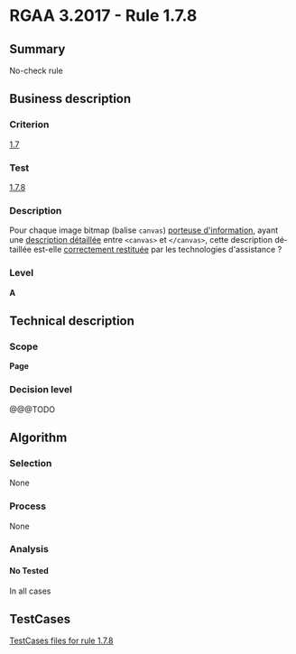 # RGAA 3.2017 - Rule 1.7.8

## Summary
No-check rule


## Business description

### Criterion
[1.7](http://references.modernisation.gouv.fr/rgaa-accessibilite/criteres.html#crit-1-7)

### Test
[1.7.8](http://references.modernisation.gouv.fr/rgaa-accessibilite/criteres.html#test-1-7-8)

### Description
<div lang="fr">Pour chaque image <span lang="en">bitmap</span> (balise <code lang="en">canvas</code>) <a href="http://references.modernisation.gouv.fr/rgaa-accessibilite/glossaire.html#image-porteuse-dinformation">porteuse d'information</a>, ayant une <a href="http://references.modernisation.gouv.fr/rgaa-accessibilite/glossaire.html#description-dtaille-image">description d&#xE9;taill&#xE9;e</a> entre <code lang="en">&lt;canvas&gt;</code> et <code lang="en">&lt;/canvas&gt;</code>, cette description d&#xE9;taill&#xE9;e est-elle <a href="http://references.modernisation.gouv.fr/rgaa-accessibilite/glossaire.html#correctement-restitue-par-les-technologies-dassistance">correctement restitu&#xE9;e</a> par les technologies d'assistance&nbsp;?</div>

### Level
**A**


## Technical description

### Scope
**Page**

### Decision level
@@@TODO


## Algorithm

### Selection
None

### Process
None

### Analysis

#### No Tested
In all cases


##  TestCases

[TestCases files for rule 1.7.8](https://github.com/Asqatasun/Asqatasun/tree/develop/rules/rules-rgaa3.2017/src/test/resources/testcases/rgaa32017/Rgaa32017Rule010708/)


